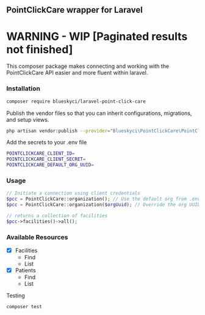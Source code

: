 ## PointClickCare wrapper for Laravel

# WARNING - WIP [Paginated results not finished]

This composer package makes connecting and working with the PointClickCare API easier and more fluent within laravel.

### Installation
~~~bash
composer require blueskyci/laravel-point-click-care
~~~

Publish the vendor files so that you can inherit configurations, migrations, and setup views.

~~~bash
php artisan vendor:publish --provider="Blueskyci\PointClickCare\PointClickCareServiceProvider"
~~~

Add the secrets to your .env file

~~~bash
POINTCLICKCARE_CLIENT_ID=
POINTCLICKCARE_CLIENT_SECRET=
POINTCLICKCARE_DEFAULT_ORG_UUID=
~~~


### Usage
~~~php
// Initiate a connection using client credentials
$pcc = PointClickCare::organization(); // Use the default org from .env
$pcc = PointClickCare::organization($orgUuid); // Override the org UUID

// returns a collection of facilities
$pcc->facilities()->all();
~~~

### Available Resources 

- [x] Facilities
    - Find
    - List
- [x] Patients
    - Find
    - List

Testing
~~~bash
composer test
~~~

